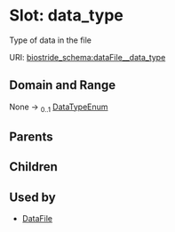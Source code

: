 
# Slot: data_type

Type of data in the file

URI: [biostride_schema:dataFile__data_type](https://w3id.org/biostride/schema/dataFile__data_type)


## Domain and Range

None &#8594;  <sub>0..1</sub> [DataTypeEnum](DataTypeEnum.md)

## Parents


## Children


## Used by

 * [DataFile](DataFile.md)
